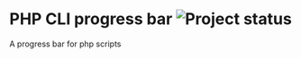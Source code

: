 # PHP CLI progress bar ![Project status](http://stillmaintained.com/AD7six/php-cli-progress-bar.png)

A progress bar for php scripts
